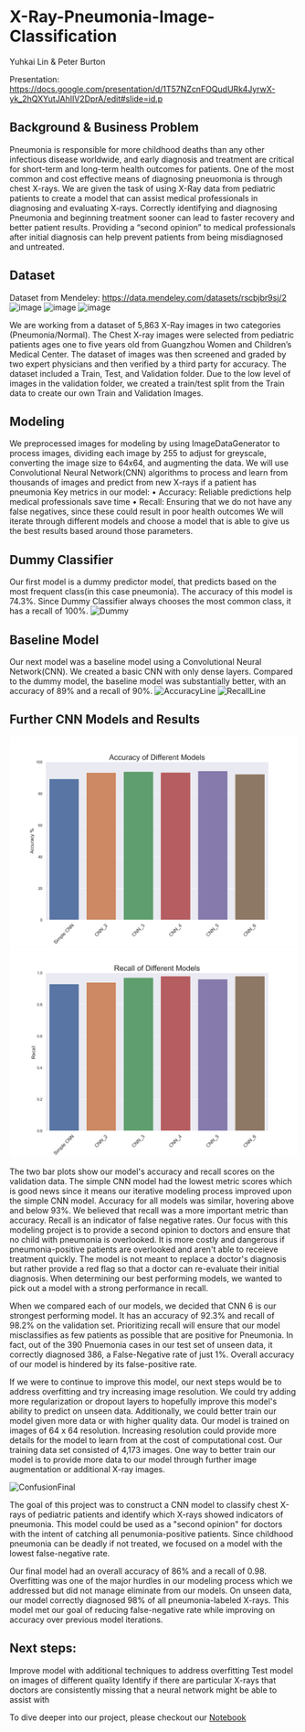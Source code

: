 # X-Ray-Pneumonia-Image-Classification

Yuhkai Lin & Peter Burton

Presentation: https://docs.google.com/presentation/d/1T57NZcnFOQudURk4JyrwX-yk_2hQXYutJAhIlV2DprA/edit#slide=id.p

## Background & Business Problem

Pneumonia is responsible for more childhood deaths than any other infectious disease worldwide, and early diagnosis and treatment are critical for short-term and long-term health outcomes for patients. One of the most common and cost effective means of diagnosing pneuomonia is through chest X-rays. 
We are given the task of using X-Ray data from pediatric patients to create a model that can assist medical professionals in diagnosing and evaluating X-rays. 
Correctly identifying and diagnosing Pneumonia and beginning treatment sooner can lead to faster recovery and better patient results. 
Providing a “second opinion” to medical professionals after initial diagnosis can help prevent patients from being misdiagnosed and untreated. 

## Dataset

Dataset from Mendeley: https://data.mendeley.com/datasets/rscbjbr9sj/2
![image](tree/main/Images/Xraynormal.png)
![image](main/ImagesXraypne.png)
![image](.main/ImagesXraypne.png)

We are working from a dataset of  5,863 X-Ray images in two categories (Pneumonia/Normal). The Chest X-ray images were selected from pediatric patients ages one to five years old from Guangzhou Women and Children’s Medical Center. 
The dataset of images was then screened and graded by two expert physicians and then verified by a third party for accuracy. 
The dataset included a Train, Test, and Validation folder. Due to the low level of images in the validation folder, we created a train/test split from the Train data to create our own Train and Validation Images. 

## Modeling

We preprocessed images for modeling by using ImageDataGenerator to process images, dividing each image by 255 to adjust for greyscale, converting the image size to 64x64, and augmenting the data. 
We will use Convolutional Neural Network(CNN) algorithms to process and learn from thousands of images and predict from new X-rays if a patient has pneumonia 
Key metrics in our model:
•	Accuracy: Reliable predictions help medical professionals save time
•	Recall: Ensuring that we do not have any false negatives, since these could result in poor health outcomes
We will iterate through different models and choose a model that is able to give us the best results based around those parameters. 

## Dummy Classifier

Our first model is a dummy predictor model, that predicts based on the most frequent class(in this case pneumonia). The accuracy of this model is 74.3%. Since Dummy Classifier always chooses the most common class, it has a recall of 100%. 
![Dummy](./Images/DummyConfusion.png)

## Baseline Model

Our next model was a baseline model using a Convolutional Neural Network(CNN). We created a basic CNN with only dense layers.  Compared to the dummy model, the baseline model was substantially better, with an accuracy of 89% and a recall of 90%. 
![AccuracyLine](./Images/AccuracyOverEpochs1.png)
![RecallLine](./Images/RecallOverEpochs1.png)

## Further CNN Models and Results

![AccuracyBar](./Images/AccuracyBar.png)
![RecallBar](./Images/RecallBar.png)

The two bar plots show our model's accuracy and recall scores on the validation data. The simple CNN model had the lowest metric scores which is good news since it means our iterative modeling process improved upon the simple CNN model. Accuracy for all models was similar, hovering above and below 93%. We believed that recall was a more important metric than accuracy. Recall is an indicator of false negative rates. Our focus with this modeling project is to provide a second opinion to doctors and ensure that no child with pneumonia is overlooked. It is more costly and dangerous if pneumonia-positive patients are overlooked and aren't able to receieve treatment quickly. The model is not meant to replace a doctor's diagnosis but rather provide a red flag so that a doctor can re-evaluate their initial diagnosis. When determining our best performing models, we wanted to pick out a model with a strong performance in recall.

When we compared each of our models, we decided that CNN 6 is our strongest performing model. It has an accuracy of 92.3% and recall of 98.2% on the validation set. Prioritizing recall will ensure that our model misclassifies as few patients as possible that are positive for Pneumonia. In fact, out of the 390 Pnuemonia cases in our test set of unseen data, it correctly diagnosed 386, a False-Negative rate of just 1%. Overall accuracy of our model is hindered by its false-positive rate.

If we were to continue to improve this model, our next steps would be to address overfitting and try increasing image resolution. We could try adding more regularization or dropout layers to hopefully improve this model's ability to predict on unseen data. Additionally, we could better train our model given more data or with higher quality data. Our model is trained on images of 64 x 64 resolution. Increasing resolution could provide more details for the model to learn from at the cost of computational cost. Our training data set consisted of 4,173 images. One way to better train our model is to provide more data to our model through further image augmentation or additional X-ray images.

![ConfusionFinal](./X-Ray-Pneumonia-Image-Classification/Images/ConfMat.png)

The goal of this project was to construct a CNN model to classify chest X-rays of pediatric patients and identify which X-rays showed indicators of pneumonia. This model could be used as a "second opinion" for doctors with the intent of catching all penumonia-positive patients. Since childhood pneumonia can be deadly if not treated, we focused on a model with the lowest false-negative rate.

Our final model had an overall accuracy of 86% and a recall of 0.98. Overfitting was one of the major hurdles in our modeling process which we addressed but did not manage eliminate from our models. On unseen data, our model correctly diagnosed 98% of all pneumonia-labeled X-rays. This model met our goal of reducing false-negative rate while improving on accuracy over previous model iterations.

## Next steps:

Improve model with additional techniques to address overfitting
Test model on images of different quality
Identify if there are particular X-rays that doctors are consistently missing that a neural network might be able to assist with

To dive deeper into our project, please checkout our [Notebook](https://github.com/yuhkulele/X-Ray-Pneumonia-Image-Classification/blob/main/notebook.ipynb)
